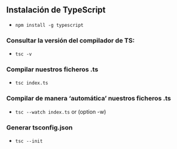 ## Instalación de TypeScript

- `npm install -g typescript`

### Consultar la versión del compilador de TS:

- `tsc -v`

### Compilar nuestros ficheros .ts

- `tsc index.ts`

### Compilar de manera ‘automática’ nuestros ficheros .ts

- `tsc --watch index.ts` or (option -w)

### Generar tsconfig.json

- `tsc --init`
